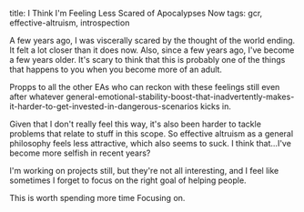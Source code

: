 title: I Think I'm Feeling Less Scared of Apocalypses Now
tags: gcr, effective-altruism, introspection

A few years ago, I was viscerally scared by the thought of the world ending. It felt a lot closer than it does now. Also, since a few years ago, I've become a few years older. It's scary to think that this is probably one of the things that happens to you when you become more of an adult.

Propps to all the other EAs who can reckon with these feelings still even after whatever general-emotional-stability-boost-that-inadvertently-makes-it-harder-to-get-invested-in-dangerous-scenarios kicks in.

Given that I don't really feel this way, it's also been harder to tackle problems that relate to stuff in this scope. So effective altruism as a general philosophy feels less attractive, which also seems to suck. I think that...I've become more selfish in recent years?

I'm working on projects still, but they're not all interesting, and I feel like sometimes I forget to focus on the right goal of helping people.

This is worth spending more time Focusing on.